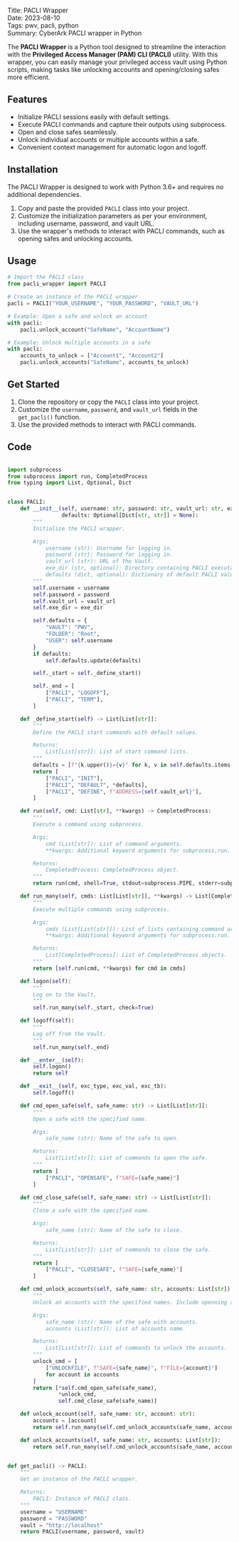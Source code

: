 Title: PACLI Wrapper  
Date: 2023-08-10  
Tags: pwv, pacli, python  
Summary: CyberArk PACLI wrapper in Python

The **PACLI Wrapper** is a Python tool designed to streamline the interaction with the **Privileged Access Manager (PAM) CLI (PACLI)** utility. With this wrapper, you can easily manage your privileged access vault using Python scripts, making tasks like unlocking accounts and opening/closing safes more efficient.

## Features

- Initialize PACLI sessions easily with default settings.
- Execute PACLI commands and capture their outputs using subprocess.
- Open and close safes seamlessly.
- Unlock individual accounts or multiple accounts within a safe.
- Convenient context management for automatic logon and logoff.

## Installation

The PACLI Wrapper is designed to work with Python 3.6+ and requires no additional dependencies.

1. Copy and paste the provided `PACLI` class into your project.
2. Customize the initialization parameters as per your environment, including username, password, and vault URL.
3. Use the wrapper's methods to interact with PACLI commands, such as opening safes and unlocking accounts.

## Usage

```python
# Import the PACLI class
from pacli_wrapper import PACLI

# Create an instance of the PACLI wrapper
pacli = PACLI("YOUR_USERNAME", "YOUR_PASSWORD", "VAULT_URL")

# Example: Open a safe and unlock an account
with pacli:
    pacli.unlock_account("SafeName", "AccountName")

# Example: Unlock multiple accounts in a safe
with pacli:
    accounts_to_unlock = ["Account1", "Account2"]
    pacli.unlock_accounts("SafeName", accounts_to_unlock)
```

## Get Started

1. Clone the repository or copy the `PACLI` class into your project.
2. Customize the `username`, `password`, and `vault_url` fields in the `get_pacli()` function.
3. Use the provided methods to interact with PACLI commands.

## Code

```python

import subprocess
from subprocess import run, CompletedProcess
from typing import List, Optional, Dict


class PACLI:
    def __init__(self, username: str, password: str, vault_url: str, exe_dir: str = ".",
                 defaults: Optional[Dict[str, str]] = None):
        """
        Initialize the PACLI wrapper.

        Args:
            username (str): Username for logging in.
            password (str): Password for logging in.
            vault_url (str): URL of the Vault.
            exe_dir (str, optional): Directory containing PACLI executable. Defaults to ".".
            defaults (dict, optional): Dictionary of default PACLI values. Defaults to None.
        """
        self.username = username
        self.password = password
        self.vault_url = vault_url
        self.exe_dir = exe_dir

        self.defaults = {
            "VAULT": "PWV",
            "FOLDER": "Root",
            "USER": self.username
        }
        if defaults:
            self.defaults.update(defaults)

        self._start = self._define_start()

        self._end = [
            ["PACLI", "LOGOFF"],
            ["PACLI", "TERM"],
        ]

    def _define_start(self) -> List[List[str]]:
        """
        Define the PACLI start commands with default values.

        Returns:
            List[List[str]]: List of start command lists.
        """
        defaults = [f"{k.upper()}={v}" for k, v in self.defaults.items()]
        return [
            ["PACLI", "INIT"],
            ["PACLI", "DEFAULT", *defaults],
            ["PACLI", "DEFINE", f"ADDRESS={self.vault_url}"],
        ]

    def run(self, cmd: List[str], **kwargs) -> CompletedProcess:
        """
        Execute a command using subprocess.

        Args:
            cmd (List[str]): List of command arguments.
            **kwargs: Additional keyword arguments for subprocess.run.

        Returns:
            CompletedProcess: CompletedProcess object.
        """
        return run(cmd, shell=True, stdout=subprocess.PIPE, stderr=subprocess.PIPE, cwd=self.exe_dir, **kwargs)

    def run_many(self, cmds: List[List[str]], **kwargs) -> List[CompletedProcess]:
        """
        Execute multiple commands using subprocess.

        Args:
            cmds (List[List[str]]): List of lists containing command arguments.
            **kwargs: Additional keyword arguments for subprocess.run.

        Returns:
            List[CompletedProcess]: List of CompletedProcess objects.
        """
        return [self.run(cmd, **kwargs) for cmd in cmds]

    def logon(self):
        """
        Log on to the Vault.
        """
        self.run_many(self._start, check=True)

    def logoff(self):
        """
        Log off from the Vault.
        """
        self.run_many(self._end)

    def __enter__(self):
        self.logon()
        return self

    def __exit__(self, exc_type, exc_val, exc_tb):
        self.logoff()

    def cmd_open_safe(self, safe_name: str) -> List[List[str]]:
        """
        Open a safe with the specified name.

        Args:
            safe_name (str): Name of the safe to open.

        Returns:
            List[List[str]]: List of commands to open the safe.
        """
        return [
            ["PACLI", "OPENSAFE", f"SAFE={safe_name}"]
        ]

    def cmd_close_safe(self, safe_name: str) -> List[List[str]]:
        """
        Close a safe with the specified name.

        Args:
            safe_name (str): Name of the safe to close.

        Returns:
            List[List[str]]: List of commands to close the safe.
        """
        return [
            ["PACLI", "CLOSESAFE", f"SAFE={safe_name}"]
        ]

    def cmd_unlock_accounts(self, safe_name: str, accounts: List[str]) -> List[List[str]]:
        """
        Unlock an accounts with the specified names. Include openning and closing a safe.

        Args:
            safe_name (str): Name of the safe with accounts.
            accounts (List[str]): List of accounts name.

        Returns:
            List[List[str]]: List of commands to unlock the accounts.
        """
        unlock_cmd = [
            ["UNLOCKFILE", f"SAFE={safe_name}", f"FILE={account}"]
            for account in accounts
        ]
        return [*self.cmd_open_safe(safe_name),
                *unlock_cmd,
                self.cmd_close_safe(safe_name)]

    def unlock_account(self, safe_name: str, account: str):
        accounts = [account]
        return self.run_many(self.cmd_unlock_accounts(safe_name, accounts))

    def unlock_accounts(self, safe_name: str, accounts: List[str]):
        return self.run_many(self.cmd_unlock_accounts(safe_name, accounts))


def get_pacli() -> PACLI:
    """
    Get an instance of the PACLI wrapper.

    Returns:
        PACLI: Instance of PACLI class.
    """
    username = "USERNAME"
    password = "PASSWORD"
    vault = "http://localhost"
    return PACLI(username, password, vault)


```
